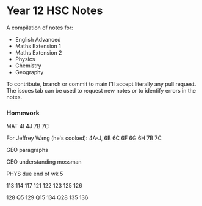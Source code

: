 # Year 12 HSC Notes
A compilation of notes for:
- English Advanced
- Maths Extension 1
- Maths Extension 2
- Physics
- Chemistry
- Geography

To contribute, branch or commit to main I'll accept literally any pull request.
The issues tab can be used to request new notes or to identify errors in the notes.


### Homework

MAT 4I 4J 7B 7C

For Jeffrey Wang (he's cooked): 4A-J, 6B 6C 6F 6G 6H 7B 7C

GEO paragraphs

GEO understanding mossman

PHYS due end of wk 5

113
114
117
121
122
123
125
126

128 Q5
129 Q15
134 Q28
135
136
